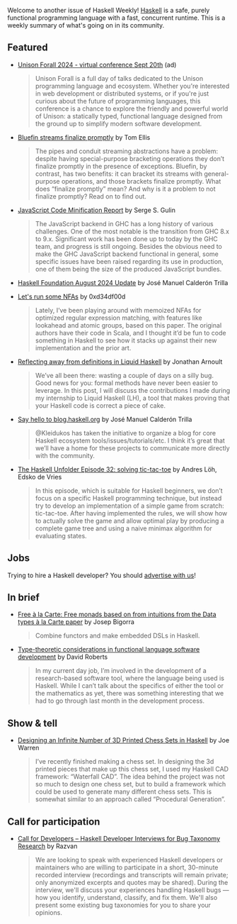 Welcome to another issue of Haskell Weekly!
[Haskell](https://www.haskell.org) is a safe, purely functional programming language with a fast, concurrent runtime.
This is a weekly summary of what's going on in its community.

## Featured

- [Unison Forall 2024 - virtual conference Sept 20th](https://www.unison-lang.org/unison-forall-2024/) (ad)
  > Unison Forall is a full day of talks dedicated to the Unison programming language and ecosystem. Whether you're interested in web development or distributed systems, or if you're just curious about the future of programming languages, this conference is a chance to explore the friendly and powerful world of Unison: a statically typed, functional language designed from the ground up to simplify modern software development.
  
- [Bluefin streams finalize promptly](https://h2.jaguarpaw.co.uk/posts/bluefin-streams-finalize-promptly/) by Tom Ellis
  > The pipes and conduit streaming abstractions have a problem: despite having special-purpose bracketing operations they don’t finalize promptly in the presence of exceptions. Bluefin, by contrast, has two benefits: it can bracket its streams with general-purpose operations, and those brackets finalize promptly. What does “finalize promptly” mean? And why is it a problem to not finalize promptly? Read on to find out.
  
- [JavaScript Code Minification Report](https://blog.haskell.org/report-of-js-code-minification/) by Serge S. Gulin
  > The JavaScript backend in GHC has a long history of various challenges. One of the most notable is the transition from GHC 8.x to 9.x. Significant work has been done up to today by the GHC team, and progress is still ongoing. Besides the obvious need to make the GHC JavaScript backend functional in general, some specific issues have been raised regarding its use in production, one of them being the size of the produced JavaScript bundles.
  
- [Haskell Foundation August 2024 Update](https://discourse.haskell.org/t/haskell-foundation-august-2024-update/10347) by José Manuel Calderón Trilla

- [Let's run some NFAs](https://0xd34df00d.me//posts/2024/09/naive-nfas.html) by 0xd34df00d
  > Lately, I’ve been playing around with memoized NFAs for optimized regular expression matching, with features like lookahead and atomic groups, based on this paper. The original authors have their code in Scala, and I thought it’d be fun to code something in Haskell to see how it stacks up against their new implementation and the prior art.

- [Reflecting away from definitions in Liquid Haskell](https://www.tweag.io/blog/2024-09-12-lh-reflection/) by Jonathan Arnoult
  > We’ve all been there: wasting a couple of days on a silly bug. Good news for you: formal methods have never been easier to leverage. In this post, I will discuss the contributions I made during my internship to Liquid Haskell (LH), a tool that makes proving that your Haskell code is correct a piece of cake.
  
- [Say hello to blog.haskell.org](https://discourse.haskell.org/t/say-hello-to-blog-haskell-org/10355) by José Manuel Calderón Trilla
  > @Kleidukos has taken the initiative to organize a blog for core Haskell ecosystem tools/issues/tutorials/etc. I think it’s great that we’ll have a home for these projects to communicate more directly with the community.
  
- [The Haskell Unfolder Episode 32: solving tic-tac-toe](https://well-typed.com/blog/2024/09/haskell-unfolder-episode-32-solving-tic-tac-toe/) by Andres Löh, Edsko de Vries
  > In this episode, which is suitable for Haskell beginners, we don’t focus on a specific Haskell programming technique, but instead try to develop an implementation of a simple game from scratch: tic-tac-toe. After having implemented the rules, we will show how to actually solve the game and allow optimal play by producing a complete game tree and using a naive minimax algorithm for evaluating states.

## Jobs

Trying to hire a Haskell developer?
You should [advertise with us](https://haskellweekly.news/advertising.html)!

## In brief

- [Free à la Carte: Free monads based on from intuitions from the Data types à la Carte paper](https://github.com/jjba23/free-alacarte) by Josep Bigorra
  > Combine functors and make embedded DSLs in Haskell.

- [Type-theoretic considerations in functional language software development](https://thehighergeometer.wordpress.com/2024/09/13/type-theoretic-considerations-in-functional-language-software-development/) by David Roberts
  > In my current day job, I’m involved in the development of a research-based software tool, where the language being used is Haskell. While I can’t talk about the specifics of either the tool or the mathematics as yet, there was something interesting that we had to go through last month in the development process.

## Show & tell

- [Designing an Infinite Number of 3D Printed Chess Sets in Haskell](https://www.doscienceto.it/blog/posts/2024-09-15-chess-set.html) by Joe Warren
  > I’ve recently finished making a chess set. In designing the 3d printed pieces that make up this chess set, I used my Haskell CAD framework: “Waterfall CAD”. The idea behind the project was not so much to design one chess set, but to build a framework which could be used to generate many different chess sets. This is somewhat similar to an approach called “Procedural Generation”.

## Call for participation

- [Call for Developers – Haskell Developer Interviews for Bug Taxonomy Research](https://www.reddit.com/r/haskell/comments/1fi14ir/call_for_developers_haskell_developer_interviews/) by Razvan
  > We are looking to speak with experienced Haskell developers or maintainers who are willing to participate in a short, 30-minute recorded interview (recordings and transcripts will remain private; only anonymized excerpts and quotes may be shared). During the interview, we'll discuss your experiences handling Haskell bugs — how you identify, understand, classify, and fix them. We'll also present some existing bug taxonomies for you to share your opinions.
